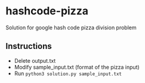 # hashcode-pizza
Solution for google hash code pizza division problem

## Instructions
* Delete output.txt
* Modify sample_input.txt (format of the pizza input)
* Run `python3 solution.py sample_input.txt`
